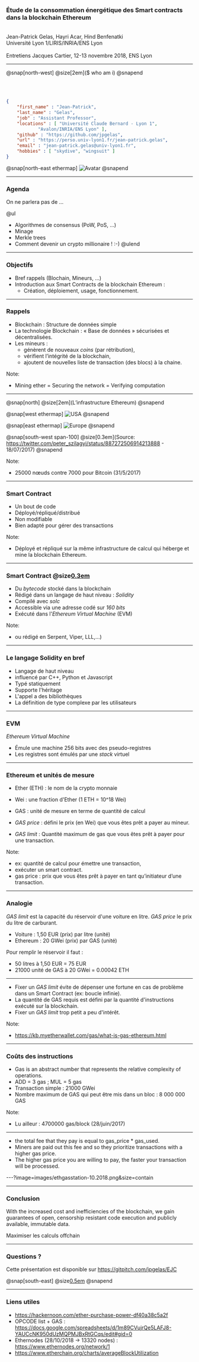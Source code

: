### Étude de la consommation énergétique des Smart contracts dans la blockchain Ethereum
<br>
Jean-Patrick Gelas, Hayri Acar, Hind Benfenatki
<br>
Université Lyon 1/LIRIS/INRIA/ENS Lyon
<br>
<br>
Entretiens Jacques Cartier, 12-13 novembre 2018, ENS Lyon

---
@snap[north-west]
@size[2em]($ who am i)
@snapend

<br><br>
```JSON
{
	"first_name" : "Jean-Patrick",
	"last_name" : "Gelas",
	"job" : "Assistant Professor",
	"locations" : [ "Université Claude Bernard - Lyon 1",
			"Avalon/INRIA/ENS Lyon" ],
	"github" : "https://github.com/jpgelas",
	"url" : "https://perso.univ-lyon1.fr/jean-patrick.gelas",
	"email" : "jean-patrick.gelas@univ-lyon1.fr",
	"hobbies" : [ "skydive", "wingsuit" ]
}
```

@snap[north-east ethermap]
![Avatar](images/avatar-jpgelas.png)
@snapend


---

### Agenda

On ne parlera pas de ...

@ul
 - Algorithmes de consensus (PoW, PoS, ...)
 - Minage	
 - Merkle trees
 - Comment devenir un crypto millionaire ! :-)
@ulend
 
---

### Objectifs
 
 - Bref rappels (Blochain, Mineurs, ...)
 - Introduction aux Smart Contracts de la blockchain Ethereum : 
   - Création, déploiement, usage, fonctionnement.
 

---

### Rappels

 - Blockchain : Structure de données simple 
 - La technologie Blockchain : « Base de données » sécurisées et décentralisées. 
 - Les mineurs :  
   - génèrent de nouveaux *coins* (par rétribution), 
   - vérifient l’intégrité de la blockchain,
   - ajoutent de nouvelles liste de transaction (des blocs) à la chaine.

Note:
 - Mining ether = Securing the network = Verifying computation

---
@snap[north]
@size[2em](L’infrastructure Ethereum)
@snapend

@snap[west ethermap]
![USA](images/eth1.png)
@snapend

@snap[east ethermap]
![Europe](images/eth2.png)
@snapend

@snap[south-west span-100]
@size[0.3em](Source: https://twitter.com/peter_szilagyi/status/887272506914213888 - 18/07/2017)
@snapend

Note:
  - 25000 nœuds contre 7000 pour Bitcoin (31/5/2017)


--- 

### Smart Contract

 - Un bout de code
 - Déployé/répliqué/distribué 
 - Non modifiable
 - Bien adapté pour gérer des transactions

Note: 
  - Déployé et répliqué sur la même infrastructure de calcul qui héberge et mine la blockchain Ethereum.
 
---

### Smart Contract @size[0.3em](_suite_)

 - Du *bytecode* stocké dans la blockchain
 - Rédigé dans un langage de haut niveau : *Solidity*
 - Compilé avec *solc*
 - Accessible via une adresse codé sur *160 bits*
 - Exécuté dans l'*Ethereum Virtual Machine* (EVM)

Note:
 - ou rédigé en Serpent, Viper, LLL,...)

---

### Le langage Solidity en bref

 - Langage de haut niveau
 - influencé par C++, Python et Javascript
 - Typé statiquement
 - Supporte l'héritage
 - L'appel a des bibliothèques
 - La définition de type complexe par les utilisateurs

---

### EVM

_Ethereum Virtual Machine_

 - Émule une machine 256 bits avec des pseudo-registres
 - Les registres sont émulés par une *stack* virtuel

---

### Ethereum et unités de mesure

 - Ether (ETH) : le nom de la crypto monnaie
 - Wei : une fraction d'Ether (1 ETH = 10^18 Wei)
 
 - GAS : unité de mesure en terme de quantité de calcul 
 - *GAS price* : défini le prix (en Wei) que vous êtes prêt a payer au mineur.
 - *GAS limit* : Quantité maximum de gas que vous êtes prêt à payer pour une transaction.
 
Note:
 - ex: quantité de calcul pour émettre une transaction, 
 - exécuter un smart contract.
 - gas price : prix que vous êtes prêt à payer en tant qu’initiateur d’une transaction.

---

### Analogie

 *GAS limit* est la capacité du réservoir d'une voiture en litre. *GAS price* le prix du litre de carburant.

 - Voiture : 1,50 EUR (prix) par litre (unité)
 - Ethereum : 20 GWei (prix) par GAS (unité)

Pour remplir le réservoir il faut :

 - 50 litres à 1,50 EUR = 75 EUR
 - 21000 unité de GAS à 20 GWei = 0.00042 ETH 

---

 - Fixer un *GAS limit* évite de dépenser une fortune en cas de problème dans un Smart Contract (ex: boucle infinie).
 - La quantité de GAS requis est défini par la quantité d'instructions exécuté sur la blockchain.
 - Fixer un *GAS limit* trop petit a peu d'intérêt.

Note: 
 - https://kb.myetherwallet.com/gas/what-is-gas-ethereum.html   

---

### Coûts des instructions

 - Gas is an abstract number that represents the relative complexity of operations.
 - ADD = 3 gas ; MUL = 5 gas
 - Transaction simple : 21000 GWei
 - Nombre maximum de GAS qui peut être mis dans un bloc : 8 000 000 GAS

Note: 
 - Lu ailleur : 4700000 gas/block (28/juin/2017)

---

 - the total fee that they pay is equal to gas_price * gas_used.
 - Miners are paid out this fee and so they prioritize transactions with a higher gas price. 
 - The higher gas price you are willing to pay, the faster your transaction will be processed.
 
---?image=images/ethgasstation-10.2018.png&size=contain

---

### Conclusion

With the increased cost and inefficiencies of the blockchain, we gain guarantees of open, censorship resistant code execution and publicly available, immutable data.

Maximiser les calculs offchain


---

### Questions ?

Cette présentation est disponible sur https://gitpitch.com/jpgelas/EJC

@snap[south-east]
@size[0.5em](:wq!)
@snapend


---

### Liens utiles

 - https://hackernoon.com/ether-purchase-power-df40a38c5a2f
 - OPCODE list + GAS : https://docs.google.com/spreadsheets/d/1m89CVujrQe5LAFJ8-YAUCcNK950dUzMQPMJBxRtGCqs/edit#gid=0
 - Ethernodes (28/10/2018 -> 13320 nodes) : https://www.ethernodes.org/network/1
 - https://www.etherchain.org/charts/averageBlockUtilization


